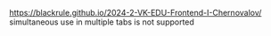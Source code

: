 https://blackrule.github.io/2024-2-VK-EDU-Frontend-I-Chernovalov/  
simultaneous use in multiple tabs is not supported

